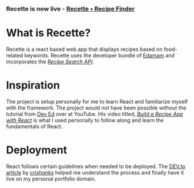 ### Recette is now live - [Recette • Recipe Finder](https://www.imtiazraqib.com/main-projects/recette/)

# What is Recette?
Recette is a react based web app that displays recipes based on food-related keywords. Recette uses the developer bundle of [Edamam](https://www.edamam.com/) and incorporates the *[Recipe Search API](https://developer.edamam.com/edamam-recipe-api)*.

# Inspiration
The project is setup personally for me to learn React and familiarize myself with the framework. The project would not have been possible without the tutorial from [Dev Ed](https://www.youtube.com/channel/UClb90NQQcskPUGDIXsQEz5Q/featured) over at YouTube. His video titled, *[Build a Recipe App with React](https://www.youtube.com/watch?v=U9T6YkEDkMo&t=2546s)* is what I used personally to follow along and learn the fundamentals of React.

# Deployment
React follows certain guidelines when needed to be deployed. The [DEV.to article](https://dev.to/crishanks/deploy-host-your-react-app-with-cpanel-in-under-5-minutes-4mf6) by *[crishanks](https://dev.to/crishanks)* helped me understand the process and finally have it live on my personal portfolio domain.
